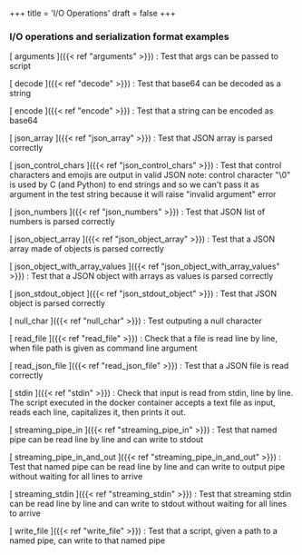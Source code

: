 +++
title = 'I/O Operations'
draft = false
+++

### I/O operations and serialization format examples
[ arguments ]({{< ref "arguments" >}}) : Test that args can be passed to script

[ decode ]({{< ref "decode" >}}) : Test that base64 can be decoded as a string

[ encode ]({{< ref "encode" >}}) : Test that a string can be encoded as base64

[ json_array ]({{< ref "json_array" >}}) : Test that JSON array is parsed correctly

[ json_control_chars ]({{< ref "json_control_chars" >}}) : Test that control characters and emojis are output in valid JSON
note: control character "\0" is used by C (and Python) to end strings and so we can't
pass it as argument in the test string because it will raise "invalid argument" error


[ json_numbers ]({{< ref "json_numbers" >}}) : Test that JSON list of numbers is parsed correctly

[ json_object_array ]({{< ref "json_object_array" >}}) : Test that a JSON array made of objects is parsed correctly

[ json_object_with_array_values ]({{< ref "json_object_with_array_values" >}}) : Test that a JSON object with arrays as values is parsed correctly

[ json_stdout_object ]({{< ref "json_stdout_object" >}}) : Test that JSON object is parsed correctly

[ null_char ]({{< ref "null_char" >}}) : Test outputing a null character

[ read_file ]({{< ref "read_file" >}}) : Check that a file is read line by line, when file path is given
as command line argument


[ read_json_file ]({{< ref "read_json_file" >}}) : Test that a JSON file is read correctly

[ stdin ]({{< ref "stdin" >}}) : Check that input is read from stdin, line by line.
The script executed in the docker container accepts a text file as input,
reads each line, capitalizes it, then prints it out.


[ streaming_pipe_in ]({{< ref "streaming_pipe_in" >}}) : Test that named pipe can be read line by line and can write to stdout

[ streaming_pipe_in_and_out ]({{< ref "streaming_pipe_in_and_out" >}}) : Test that named pipe can be read line by line and can write to output pipe without waiting for all lines to arrive

[ streaming_stdin ]({{< ref "streaming_stdin" >}}) : Test that streaming stdin can be read line by line and can write to stdout
without waiting for all lines to arrive

[ write_file ]({{< ref "write_file" >}}) : Test that a script, given a path to a named pipe, can write to that named pipe

